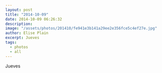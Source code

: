 ```yaml
---
layout: post
title: "2014-10-09"
date: 2014-10-09 06:26:32
description: 
image: "/assets/photos/201410/fe941e3b141a29ee2e356fce5c4ef27e.jpg"
author: Elise Plain
excerpt: Jueves
tags: 
  - photos
  - all
---
```


Jueves
<p></p>
